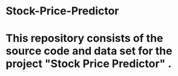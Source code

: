 # Stock-Price-Predictor
# This repository consists of the source code and data set for the project "Stock Price Predictor" .
